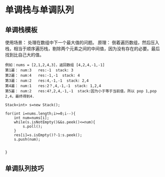 # 单调栈与单调队列

## 单调栈模板

使用场景： 处理在数组中下一个最大值的问题。 原理： 倒着遍历数组，然后压入栈，相当于顺序遍历栈，剔除两个元素之间的中间值，因为没有存在的必要。最后找到比自己大的值。

```
例如：nums = [2,1,2,4,3]，返回数组 [4,2,4,-1,-1]
第1遍： num:3   res:-1  stack: 3
第2遍： num:4   res:-1,-1  stack: 4
第3遍： num:2   res:4,-1,-1  stack: 2,4
第4遍： num:1   res:2？,4,-1,-1  stack: 1,2,4
第5遍： num:2   res:4?,2,4,-1,-1  stack:因为小于等于当前值，所以 pop 1,pop 2,4，最终得到4.

Stack<int> s=new Stack();

for(int i=nums.length;i>=0;i--){
    int num=nums[i];
    while(s.isNotEmpty()&&s.peek()<=num){
        s.poll();
    }
    res[i]=s.isEmpty()?-1:s.peek();
    s.push(num);
    

}
```

## 单调队列技巧 




















